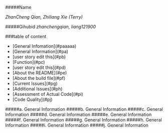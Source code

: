 #####Name 

_ZhanCheng Qian, Zhiliang Xie (Terry)_

  
#####Gihubid
_zhanchengqian, liang121900_

###table of content
<ul>
<li>[General Infomation](#paaaaa)
<li>[General Information](#pa)
<li>[user story edit this](#pb)
<li>[Function](#pc)
<li>[user story edit this](#pd)
<li>[About the README](#pe)
<li>[About the build file](#pf)
<li>[Current Issues](#pg)
<li>[Additional Issues](#ph)
<li>[Assessment of Actual Code](#pi)
<li>[Code Quality](#pj)
</ul>





<a id ="paaaaa">#####a. General Information </a>
#####b. General Information <a id ="pb"></a>
#####c. General Information <a id ="pc"></a>
#####d. General Information <a id ="pd"></a>
#####e. General Information <a id ="pe"></a>
#####f. General Information <a id ="pf"></a>
#####g. General Information <a id ="pg"></a>
#####h. General Information <a id ="ph"></a>
#####i. General Information <a id ="pi"></a>
#####j. General Information <a id ="pj"></a>


      
	   
